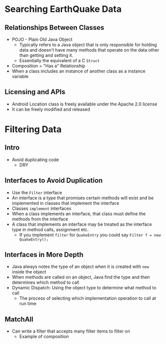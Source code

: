 # Searching EarthQuake Data

## Relationships Between Classes
* POJO - Plain Old Java Object
  * Typically refers to a Java object that is only responsible for holding data
    and doesn't have many methods that operate on the data other than getting and setting it.
  * Essentially the equivalent of a C `Struct`
*  Composition = "Has a" Relationship
  * When a class includes an instance of another class as a instance variable

## Licensing and APIs
* Android Location class is freely available under the Apache 2.0 license
* It can be freely modified and released

# Filtering Data

## Intro
* Avoid duplicating code
  * DRY

## Interfaces to Avoid Duplication
* Use the `Filter` interface
* An interface is a type that promises certain methods will exist and be implemented in classes that implement the interface
* Classes `implement` interfaces
* When a class implements an interface, that class must define the methods from the interface
* A class that implements an interface may be treated as the interface type in method calls, assignment etc.
  * If you implement `filter` for `QuakeEntry` you could say `Filter f = new QuakeEntry();`

## Interfaces in More Depth
* Java always notes the type of an object when it is created with `new` inside the object
* When methods are called on an object, Java find the type and then determines which method to call
* Dynamic Dispatch: Using the object type to determine what method to call
  * The process of selecting which implementation operation to call at run time  

## MatchAll
* Can write a filter that accepts many filter items to filter on
  * Example of composition

